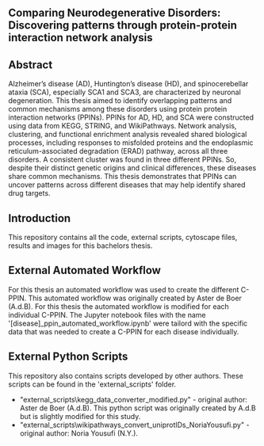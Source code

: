 ## Comparing Neurodegenerative Disorders: Discovering patterns through protein-protein interaction network analysis

## Abstract
 Alzheimer’s disease (AD), Huntington’s disease (HD), and spinocerebellar ataxia (SCA),
 especially SCA1 and SCA3, are characterized by neuronal degeneration. This thesis aimed to
 identify overlapping patterns and common mechanisms among these disorders using protein
protein interaction networks (PPINs). PPINs for AD, HD, and SCA were constructed
 using data from KEGG, STRING, and WikiPathways. Network analysis, clustering, and
 functional enrichment analysis revealed shared biological processes, including responses to
 misfolded proteins and the endoplasmic reticulum-associated degradation (ERAD) pathway,
 across all three disorders. A consistent cluster was found in three different PPINs. So,
 despite their distinct genetic origins and clinical differences, these diseases share common
 mechanisms. This thesis demonstrates that PPINs can uncover patterns across different
 diseases that may help identify shared drug targets.


## Introduction
This repository contains all the code, external scripts, cytoscape files, results and images for this bachelors thesis. 

 ## External Automated Workflow
 For this thesis an automated workflow was used to create the different C-PPIN. This automated workflow was originally created by Aster de Boer (A.d.B). For this thesis the automated workflow is modified for each individual C-PPIN. The Jupyter notebook files with the name '[disease]_ppin_automated_workflow.ipynb' were tailord with the specific data that was needed to create a C-PPIN for each disease individually. 
 
 ## External Python Scripts
 This repository also contains scripts developed by other authors. These scripts can be found in the 'external_scripts' folder.
 - "external_scripts\kegg_data_converter_modified.py" - original author: Aster de Boer (A.d.B). This python script was originally created by A.d.B but is slightly modified for this study. 
 - "external_scripts\wikipathways_convert_uniprotIDs_NoriaYousufi.py" - original author: Noria Yousufi (N.Y.).  
